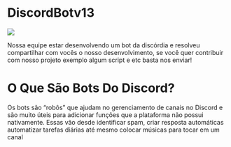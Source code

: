 # DiscordBotv13 

![](https://discord.com/assets/cb48d2a8d4991281d7a6a95d2f58195e.svg)

Nossa equipe estar desenvolvendo um bot da discórdia e resolveu compartilhar com vocês o nosso desenvolvimento, se você quer contribuir com nosso projeto exemplo algum script e etc basta nos enviar!

# O Que São Bots Do Discord?

Os bots são “robôs” que ajudam no gerenciamento de canais no Discord e são muito úteis para adicionar funções que a plataforma não possui nativamente. Essas vão desde identificar spam, criar resposta automáticas automatizar tarefas diárias até mesmo colocar músicas para tocar em um canal
